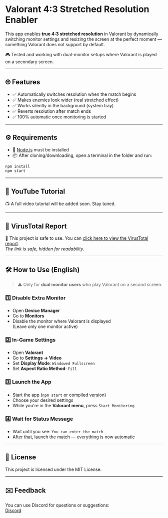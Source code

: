 # Valorant 4:3 Stretched Resolution Enabler

This app enables **true 4:3 stretched resolution** in Valorant by dynamically switching monitor settings and resizing the screen at the perfect moment — something Valorant does not support by default.

🎮 Tested and working with dual-monitor setups where Valorant is played on a secondary screen.

---

## 🌐 Features

- ✅ Automatically switches resolution when the match begins  
- ✅ Makes enemies look wider (real stretched effect)  
- ✅ Works silently in the background (system tray)  
- ✅ Reverts resolution after match ends  
- ✅ 100% automatic once monitoring is started  

---

## ⚙️ Requirements

- 📌 [Node.js](https://nodejs.org/) must be installed
- 📦 After cloning/downloading, open a terminal in the folder and run:

```bash
npm install
npm start
```

---

## 🎥 YouTube Tutorial

📺 A full video tutorial will be added soon. Stay tuned.

---

## 🧪 VirusTotal Report

🔐 This project is safe to use. You can [click here to view the VirusTotal report](https://www.virustotal.com/gui/file/0744163b0b77b3df8c4bca1f322ee76d36429fe7d372cae4eb949563c63e3cf6/detection).  
*The link is safe, hidden for readability.*

---

## 🛠 How to Use (English)

> ⚠️ Only for **dual monitor users** who play Valorant on a second screen.

### 1️⃣ Disable Extra Monitor

- Open **Device Manager**
- Go to **Monitors**
- Disable the monitor where Valorant is displayed  
  (Leave only one monitor active)

### 2️⃣ In-Game Settings

- Open **Valorant**
- Go to **Settings → Video**
- Set **Display Mode**: `Windowed Fullscreen`
- Set **Aspect Ratio Method**: `Fill`

### 3️⃣ Launch the App

- Start the app (`npm start` or compiled version)
- Choose your desired settings
- While you're in the **Valorant menu**, press `Start Monitoring`

### 4️⃣ Wait for Status Message

- Wait until you see: `You can enter the match`
- After that, launch the match — everything is now automatic

---

## 🪪 License

This project is licensed under the MIT License.

---

## ✉️ Feedback

You can use Discord for questions or suggestions:  
[Discord](https://discord.com/users/1306375508392411277)
